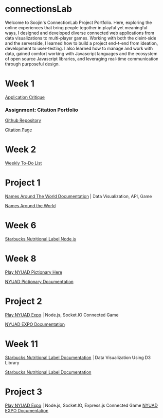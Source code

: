 # connectionsLab

Welcome to Soojin's ConnectionLab Project Portfolio. Here, exploring the online experiences that bring people tegother in playful yet meaningful ways, I designed and developed diverse connected web applications from data visualizations to multi-player games. Working with both the cleint-side and the serverside, I learned how to build a project end-t-end from ideation, development to user-testing. I also learned how to manage and work with data, gained comfort working with Javascript languages and the ecosystem of open source Javascript libraries, and leveraging real-time communication through purposeful design. 


# Week 1

[Application Critique](https://github.com/Soojin-Lee0819/connectionsLab/blob/main/Week1/Application-Review.md)

### Assignment: Citation Portfolio

[Github Repository](https://github.com/Soojin-Lee0819/Connections-Lab-Week-1-Portfolio-Page)

[Citation Page](https://soojin-lee0819.github.io/Connections-Lab-Week-1-Portfolio-Page/)

# Week 2
[Weekly To-Do List](https://github.com/Soojin-Lee0819/connectionsLab/tree/main/Week2)

# Project 1
[Names Around The World Documentation](https://github.com/Soojin-Lee0819/connectionsLab/tree/main/Project1) | Data Visualization, API, Game

[Names Around the World](https://soojin-lee0819.github.io/connectionsLab/Project1)

# Week 6
[Starbucks Nutritional Label Node.js](https://github.com/Soojin-Lee0819/connectionsLab/tree/main/week6_Starbucks_node_express)

# Week 8
[Play NYUAD Pictionary Here](https://bustling-tortoiseshell-citrine.glitch.me)

[NYUAD Pictionary Documentation](https://github.com/Soojin-Lee0819/connectionsLab/tree/main/week8_NYUAD_Pictionary)

# Project 2

[Play NYUAD Expo](https://explore-nyuad.glitch.me) | Node.js, Socket.IO Connected Game

[NYUAD EXPO Documentation](https://github.com/Soojin-Lee0819/connectionsLab/tree/main/Project2)

# Week 11

[Starbucks Nutritional Label Documentation](https://github.com/Soojin-Lee0819/connectionsLab/tree/main/Week11) | Data Visualization Using D3 Library <br>

[Starbucks Nutritional Label Documentation](https://soojin-lee0819.github.io/connectionsLab/Week11)


# Project 3

[Play NYUAD Expo](https://explore-nyuad.glitch.me) | Node.js, Socket.IO, Express.js Connected Game
[NYUAD EXPO Documentation](https://github.com/Soojin-Lee0819/connectionsLab/tree/main/Project2)
 
